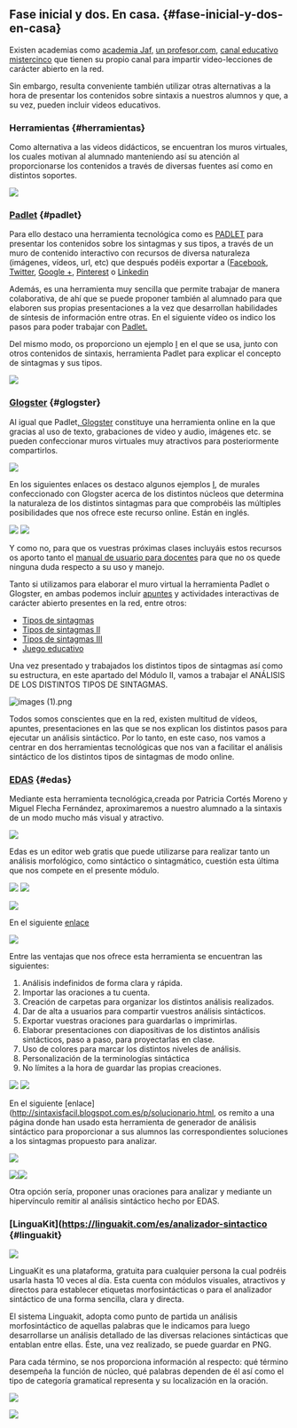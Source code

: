 ## Fase inicial y dos. En casa. {#fase-inicial-y-dos-en-casa}

Existen academias como [academia Jaf,](https://www.academiajaf.com/como/aprender/lengua-espanola/lengua-analisis-sintactico) [un profesor.com](https://www.unprofesor.com/lengua-espanola/), [canal educativo mistercinco](https://www.youtube.com/channel/UCeaE52X5FLtYgATVZlWhzxQ) que tienen su propio canal para impartir video-lecciones de carácter abierto en la red.

Sin embargo, resulta conveniente también utilizar otras alternativas a la hora de presentar los contenidos sobre sintaxis a nuestros alumnos y que, a su vez, pueden incluir videos educativos.

### Herramientas {#herramientas}

Como alternativa a las videos didácticos, se encuentran los muros virtuales, los cuales motivan al alumnado manteniendo así su atención al proporcionarse los contenidos a través de diversas fuentes así como en distintos soportes.

![](/images/image93.png)

### [Padlet](https://es.padlet.com/my/dashboard) {#padlet}

Para ello destaco una herramienta tecnológica como es [PADLET](https://es.padlet.com/my/)  para presentar los contenidos sobre los sintagmas y sus tipos, a través de un muro de contenido interactivo con recursos de diversa naturaleza (imágenes, vídeos, url, etc) que después podéis exportar a ([Facebook](https://www.facebook.com/), [Twitter](https://twitter.com/), [Google +](https://plus.google.com/), [Pinterest](https://es.pinterest.com/) o [Linkedin](https://es.linkedin.com/)

Además, es una herramienta muy sencilla que permite trabajar de manera colaborativa, de ahí que se puede proponer también al alumnado para que elaboren sus propias presentaciones a la vez que desarrollan habilidades de síntesis de información entre otras. En el siguiente vídeo os indico los pasos para poder trabajar con [Padlet.](https://youtu.be/9pLDD5RwAGM)

Del mismo modo, os proporciono un ejemplo  [I](https://padlet.com/saizquierdo/PA_01)  en el que se usa, junto con otros contenidos de sintaxis, herramienta Padlet para explicar el concepto de sintagmas y sus tipos.

![](/images/image23.png)

### [Glogster](http://edu.glogster.com/) {#glogster}

Al igual que Padlet[, Glogster](http://edu.glogster.com/)  constituye una herramienta online en la que gracias al uso de texto, grabaciones de video y audio, imágenes etc. se pueden confeccionar muros virtuales muy atractivos para posteriormente compartirlos.

   ![](/images/image58.png)

En los siguientes enlaces os destaco algunos ejemplos [I](http://edu.glogster.com/glog/preposition-of-place/25ncp33ah4s?%3Dglogpedia-source), de murales confeccionado con Glogster acerca de los distintos núcleos que determina la naturaleza de los distintos sintagmas para que comprobéis las múltiples posibilidades que nos ofrece este recurso online. Están en inglés.

![](/images/image101.png)   ![](/images/image108.png)

Y como no, para que os vuestras próximas clases incluyáis estos recursos os aporto tanto el [manual de usuario para docentes](http://agrega.hezkuntza.net/repositorio/04032011/6e/es-eu_2011022013_1230811/agua/materiales/descargas/glogster_docente.pdf) para que no os quede ninguna duda respecto a su uso y manejo.

Tanto si utilizamos para elaborar el muro virtual la herramienta Padlet o Glogster, en ambas podemos incluir [apuntes](http://www.xn--antonioviuales-ynb.com/wp-content/uploads/2014/09/el-sintagma-y-sus-clases.pdf) y actividades interactivas de carácter abierto presentes en la red, entre otros:

*   [Tipos de sintagmas](http://perso.wanadoo.es/louralba/potatoes/10tipos%2520de%2520sintagmas.htm)
*   [Tipos de sintagmas II](http://lenguayliteratura.org/hot/969/)
*   [Tipos de sintagmas III](http://lenguayliteratura.org/hot/198/index.htm)
*   [Juego educativo](https://www.cerebriti.com/juegos-de-sintagmas/tag/mas-recientes/)

Una vez presentado y trabajados los distintos tipos de sintagmas así como su estructura, en este apartado del Módulo II, vamos a trabajar el ANÁLISIS DE LOS DISTINTOS TIPOS DE SINTAGMAS.

![images (1).png](/images/image72.png)

Todos somos conscientes que en la red, existen multitud de vídeos, apuntes, presentaciones en las que se nos explican los distintos pasos para ejecutar un análisis sintáctico. Por lo tanto, en este caso, nos vamos a centrar en dos herramientas tecnológicas que nos van a facilitar el análisis sintáctico de los distintos tipos de sintagmas de modo online.

### [EDAS](http://www.analisissintactico.com/edas/index.php) {#edas}

Mediante esta herramienta tecnológica,creada por  Patricia Cortés Moreno y Miguel Flecha Fernández, aproximaremos a nuestro alumnado a la sintaxis de un modo mucho más visual y atractivo.

![](/images/image36.png)

Edas es un editor web gratis que puede utilizarse para realizar tanto un análisis morfológico, como sintáctico o sintagmático, cuestión esta última que nos compete en el presente módulo.

![](/images/image44.png)    ![](/images/image116.png)   

![](/images/image73.png)

En el siguiente [enlace](https://youtu.be/43A60YQ_f90)

![](/images/image35.png)

 Entre las ventajas que nos ofrece esta herramienta se encuentran las siguientes:

1.  Análisis indefinidos de forma clara y rápida.
2.  Importar las oraciones a tu cuenta.
3.  Creación de carpetas para organizar los distintos análisis realizados.
4.  Dar de alta a usuarios para compartir vuestros análisis sintácticos.
5.  Exportar vuestras oraciones para guardarlas o imprimirlas.
6.  Elaborar presentaciones con diapositivas de los distintos análisis sintácticos, paso a paso, para proyectarlas en clase.
7.  Uso de colores para marcar los distintos niveles de análisis.
8.  Personalización de la terminologías sintáctica
9.  No límites a la hora de guardar las propias creaciones.

![](/images/image90.png)      ![](/images/image89.png) 

En el siguiente [enlace](http://sintaxisfacil.blogspot.com.es/p/solucionario.html, os remito a una página donde han usado esta herramienta de generador de análisis sintáctico para proporcionar a sus alumnos las correspondientes soluciones a los sintagmas propuesto para  analizar.

![](/images/image40.png)

![](/images/image46.png)![](/images/image76.png)

Otra opción sería, proponer unas oraciones para analizar y mediante un hipervínculo remitir al análisis sintáctico hecho  por EDAS.

### [LinguaKit](https://linguakit.com/es/analizador-sintactico {#linguakit}

![](/images/image79.png)

LinguaKit es una plataforma, gratuita para cualquier persona la cual podréis usarla hasta 10 veces al día. Esta cuenta con módulos visuales, atractivos y directos  para establecer etiquetas morfosintácticas o para el analizador sintáctico de una forma sencilla, clara y directa.

El sistema Linguakit, adopta como punto de partida un análisis morfosintáctico de aquellas palabras que le indicamos para luego desarrollarse un análisis detallado de las diversas relaciones sintácticas que entablan entre ellas. Éste, una vez realizado, se puede guardar en PNG.

Para cada término, se nos proporciona información al respecto: qué término desempeña la función de núcleo, qué palabras dependen de él así como el tipo de categoría gramatical representa y su localización en la oración.

![](/images/image81.png)

![](/images/image75.png)